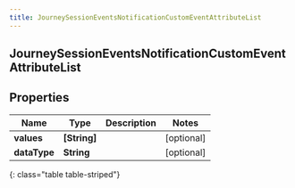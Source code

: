 ```yaml
---
title: JourneySessionEventsNotificationCustomEventAttributeList
---
```

## JourneySessionEventsNotificationCustomEventAttributeList

## Properties

|Name | Type | Description | Notes|
|------------ | ------------- | ------------- | -------------|
| **values** | **[String]** |  | [optional] |
| **dataType** | **String** |  | [optional] |
{: class="table table-striped"}


